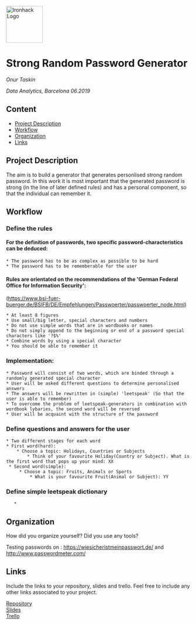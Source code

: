 <img src="https://bit.ly/2VnXWr2" alt="Ironhack Logo" width="100"/>

# Strong Random Password Generator
*Onur Taskin*

*Data Analytics, Barcelona 06.2019*

## Content
- [Project Description](#project-description)
- [Workflow](#workflow)
- [Organization](#organization)
- [Links](#links)

<a name="project-description"></a>

## Project Description
The aim is to build a generator that generates personlised strong random password.
In this work it is most important that the generated password is strong (in the line of later defined rules) and has a personal component, so that the individual can remember it.


<a name="workflow"></a>

## Workflow

### Define the rules

#### For the definition of passwords, two specific password-characteristics can be deduced:
    * The password has to be as complex as possible to be hard
    * The password has to be rememberable for the user

#### Rules are orientated on the recommendations of the 'German Federal Office for Information Security':
(https://www.bsi-fuer-buerger.de/BSIFB/DE/Empfehlungen/Passwoerter/passwoerter_node.html)

    * At least 8 figures
    * Use small/big letter, special characters and numbers
    * Do not use simple words that are in wordbooks or names
    * Do not simply append to the beginning or end of a password special characters like '?$%'
    * Combine words by using a special character
    * You should be able to remember it

### Implementation:
    * Password will consist of two words, which are binded through a randomly generated special character
    * User will be asked different questions to determine personalised answers
    * The answers will be rewritten in (simple) 'leetspeak' (So that the user is able to remember)
    * To overcome the problem of leetspeak-generators in combination with wordbook lybaries, the second word will be reversed
    * User will be acquaint with the structure of the password 

### Define questions and answers for the user
    * Two different stages for each word
    * First word(hard):
        * Choose a topic: Holidays, Countries or Subjects
            * Think of your favourite Holiday(Country or Subject). What is the first word that pops up your mind: XX
     * Second word(simple):
         * Choose a topic: Fruits, Animals or Sports
             * What is your favourite Fruit(Animal or Subject): YY
### Define simple leetspeak dictionary
       * 
<a name="organization"></a>

## Organization
How did you organize yourself? Did you use any tools?

Testing passwords on : https://wiesicheristmeinpasswort.de/ and http://www.passwordmeter.com/

<a name="links"></a>

## Links
Include the links to your repository, slides and trello. Feel free to include any other links associated to your project. 

[Repository](https://github.com/)  
[Slides](https://slides.com/)  
[Trello](https://trello.com/en)  
